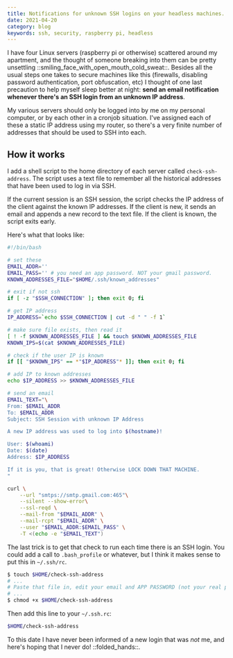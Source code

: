 ```yaml
---
title: Notifications for unknown SSH logins on your headless machines.
date: 2021-04-20
category: blog
keywords: ssh, security, raspberry pi, headless
---
```


I have four Linux servers (raspberry pi or otherwise) scattered around my apartment, and the thought of someone breaking into them can be pretty unsettling ::smiling_face_with_open_mouth_cold_sweat::. Besides all the usual steps one takes to secure machines like this (firewalls, disabling password authentication, port obfuscation, etc) I thought of one last precaution to help myself sleep better at night: **send an email notification whenever there's an SSH login from an unknown IP address**.

My various servers should only be logged into by me on my personal computer, or by each other in a cronjob situation. I've assigned each of these a static IP address using my router, so there's a very finite number of addresses that should be used to SSH into each.

## How it works

I add a shell script to the home directory of each server called `check-ssh-address`. The script uses a text file to remember all the historical addresses that have been used to log in via SSH.

If the current session is an SSH session, the script checks the IP address of the client against the known IP addresses. If the client is new, it sends an email and appends a new record to the text file. If the client is known, the script exits early.

Here's what that looks like:

```sh
#!/bin/bash

# set these
EMAIL_ADDR=''
EMAIL_PASS='' # you need an app password. NOT your gmail password.
KNOWN_ADDRESSES_FILE="$HOME/.ssh/known_addresses"

# exit if not ssh
if [ -z "$SSH_CONNECTION" ]; then exit 0; fi

# get IP address
IP_ADDRESS=`echo $SSH_CONNECTION | cut -d " " -f 1`

# make sure file exists, then read it
[ ! -f $KNOWN_ADDRESSES_FILE ] && touch $KNOWN_ADDRESSES_FILE
KNOWN_IPS=$(cat $KNOWN_ADDRESSES_FILE)

# check if the user IP is known
if [[ "$KNOWN_IPS" == *"$IP_ADDRESS"* ]]; then exit 0; fi

# add IP to known addresses
echo $IP_ADDRESS >> $KNOWN_ADDRESSES_FILE

# send an email
EMAIL_TEXT="\
From: $EMAIL_ADDR
To: $EMAIL_ADDR
Subject: SSH Session with unknown IP Address

A new IP address was used to log into $(hostname)!

User: $(whoami)
Date: $(date)
Address: $IP_ADDRESS

If it is you, that is great! Otherwise LOCK DOWN THAT MACHINE.
"

curl \
    --url "smtps://smtp.gmail.com:465"\
    --silent --show-error\
    --ssl-reqd \
    --mail-from "$EMAIL_ADDR" \
    --mail-rcpt "$EMAIL_ADDR" \
    --user "$EMAIL_ADDR:$EMAIL_PASS" \
    -T <(echo -e "$EMAIL_TEXT")
```

The last trick is to get that check to run each time there is an SSH login. You could add a call to `.bash_profile` or whatever, but I think it makes sense to put this in `~/.ssh/rc`.

```sh
$ touch $HOME/check-ssh-address
# ...
# Paste that file in, edit your email and APP PASSWORD (not your real password).
# ...
$ chmod +x $HOME/check-ssh-address
```

Then add this line to your `~/.ssh.rc`:

```sh
$HOME/check-ssh-address
```

To this date I have never been informed of a new login that was _not_ me, and here's hoping that I never do! ::folded_hands::.